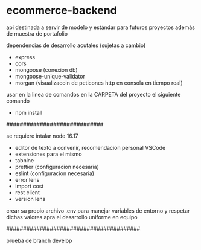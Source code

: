 # ecommerce-backend
api destinada a servir de modelo y estándar para futuros proyectos además de muestra de portafolio


dependencias de desarrollo acutales (sujetas a cambio)
- express
- cors
- mongoose (conexion db)
- mongoose-unique-validator
- morgan (visualizacoin de peticones http en consola en tiempo real)

usar en la linea de comandos en la CARPETA del proyecto el siguiente comando
- npm install

#############################

se requiere intalar node 16.17



- editor de texto a convenir, recomendacion personal VSCode
- extensiones para el mismo
- tabnine
- prettier (configuracion necesaria)
- eslint (configuracion necesaria)
- error lens
- import cost
- rest client
- version lens

crear su propio archivo .env para manejar variables de entorno y respetar dichas valores apra el desarrollo uniforme en equipo

########################################


prueba de branch develop